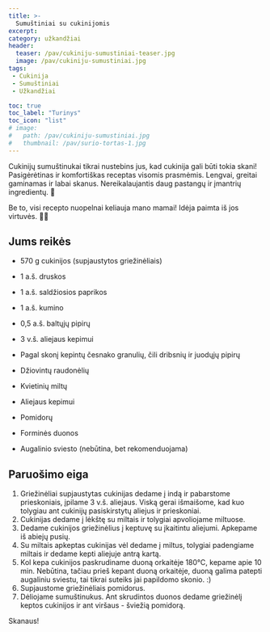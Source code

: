 ```yaml
---
title: >-
  Sumuštiniai su cukinijomis
excerpt:
category: užkandžiai
header:
  teaser: /pav/cukiniju-sumustiniai-teaser.jpg
  image: /pav/cukiniju-sumustiniai.jpg
tags:
 - Cukinija
 - Sumuštiniai
 - Užkandžiai

toc: true
toc_label: "Turinys"
toc_icon: "list"
# image: 
#   path: /pav/cukiniju-sumustiniai.jpg
#   thumbnail: /pav/surio-tortas-1.jpg
---
```


Cukinijų sumuštinukai tikrai nustebins jus, kad cukinija gali būti tokia skani! Pasigėrėtinas ir komfortiškas receptas visomis prasmėmis. Lengvai, greitai gaminamas ir labai skanus. Nereikalaujantis daug pastangų ir įmantrių ingredientų. 🤤 

Be to, visi recepto nuopelnai keliauja mano mamai! Idėja paimta iš jos virtuvės. 💛😊

## Jums reikės

* 570 g cukinijos (supjaustytos griežinėliais)
* 1 a.š. druskos
* 1 a.š. saldžiosios paprikos
* 1 a.š. kumino
* 0,5 a.š. baltųjų pipirų
* 3 v.š. aliejaus kepimui
* Pagal skonį kepintų česnako granulių, čili dribsnių ir juodųjų pipirų
* Džiovintų raudonėlių

* Kvietinių miltų
* Aliejaus kepimui
* Pomidorų
* Forminės duonos
* Augalinio sviesto (nebūtina, bet rekomenduojama)

## Paruošimo eiga

1. Griežinėliai supjaustytas cukinijas dedame į indą ir pabarstome prieskoniais, įpilame 3 v.š. aliejaus. Viską gerai išmaišome, kad kuo tolygiau ant cukinijų pasiskirstytų aliejus ir prieskoniai.
3. Cukinijas dedame į lėkštę su miltais ir tolygiai apvoliojame miltuose.
4. Dedame cukinijos griežinėlius į keptuvę su įkaitintu aliejumi. Apkepame iš abiejų pusių.
5. Su miltais apkeptas cukinijas vėl dedame į miltus, tolygiai padengiame miltais ir dedame kepti aliejuje antrą kartą.
6. Kol kepa cukinijos paskrudiname duoną orkaitėje 180°C, kepame apie 10 min. Nebūtina, tačiau prieš kepant duoną orkaitėje, duoną galima patepti augaliniu sviestu, tai tikrai suteiks jai papildomo skonio. :)
7. Supjaustome griežinėliais pomidorus.
8. Dėliojame sumuštinukus. Ant skrudintos duonos dedame griežinėlį keptos cukinijos ir ant viršaus - šviežią pomidorą.

Skanaus!


